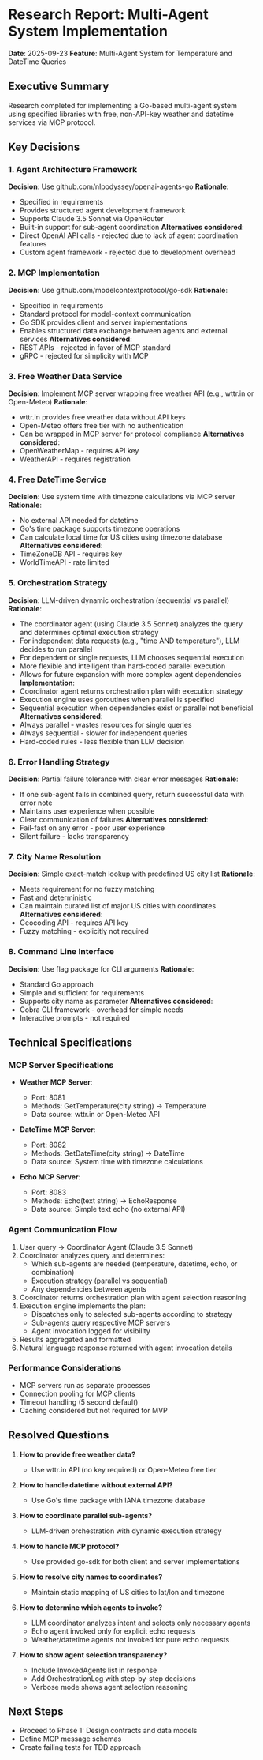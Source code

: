 # Research Report: Multi-Agent System Implementation

**Date**: 2025-09-23
**Feature**: Multi-Agent System for Temperature and DateTime Queries

## Executive Summary
Research completed for implementing a Go-based multi-agent system using specified libraries with free, non-API-key weather and datetime services via MCP protocol.

## Key Decisions

### 1. Agent Architecture Framework
**Decision**: Use github.com/nlpodyssey/openai-agents-go
**Rationale**:
- Specified in requirements
- Provides structured agent development framework
- Supports Claude 3.5 Sonnet via OpenRouter
- Built-in support for sub-agent coordination
**Alternatives considered**:
- Direct OpenAI API calls - rejected due to lack of agent coordination features
- Custom agent framework - rejected due to development overhead

### 2. MCP Implementation
**Decision**: Use github.com/modelcontextprotocol/go-sdk
**Rationale**:
- Specified in requirements
- Standard protocol for model-context communication
- Go SDK provides client and server implementations
- Enables structured data exchange between agents and external services
**Alternatives considered**:
- REST APIs - rejected in favor of MCP standard
- gRPC - rejected for simplicity with MCP

### 3. Free Weather Data Service
**Decision**: Implement MCP server wrapping free weather API (e.g., wttr.in or Open-Meteo)
**Rationale**:
- wttr.in provides free weather data without API keys
- Open-Meteo offers free tier with no authentication
- Can be wrapped in MCP server for protocol compliance
**Alternatives considered**:
- OpenWeatherMap - requires API key
- WeatherAPI - requires registration

### 4. Free DateTime Service
**Decision**: Use system time with timezone calculations via MCP server
**Rationale**:
- No external API needed for datetime
- Go's time package supports timezone operations
- Can calculate local time for US cities using timezone database
**Alternatives considered**:
- TimeZoneDB API - requires key
- WorldTimeAPI - rate limited

### 5. Orchestration Strategy
**Decision**: LLM-driven dynamic orchestration (sequential vs parallel)
**Rationale**:
- The coordinator agent (using Claude 3.5 Sonnet) analyzes the query and determines optimal execution strategy
- For independent data requests (e.g., "time AND temperature"), LLM decides to run parallel
- For dependent or single requests, LLM chooses sequential execution
- More flexible and intelligent than hard-coded parallel execution
- Allows for future expansion with more complex agent dependencies
**Implementation**:
- Coordinator agent returns orchestration plan with execution strategy
- Execution engine uses goroutines when parallel is specified
- Sequential execution when dependencies exist or parallel not beneficial
**Alternatives considered**:
- Always parallel - wastes resources for single queries
- Always sequential - slower for independent queries
- Hard-coded rules - less flexible than LLM decision

### 6. Error Handling Strategy
**Decision**: Partial failure tolerance with clear error messages
**Rationale**:
- If one sub-agent fails in combined query, return successful data with error note
- Maintains user experience when possible
- Clear communication of failures
**Alternatives considered**:
- Fail-fast on any error - poor user experience
- Silent failure - lacks transparency

### 7. City Name Resolution
**Decision**: Simple exact-match lookup with predefined US city list
**Rationale**:
- Meets requirement for no fuzzy matching
- Fast and deterministic
- Can maintain curated list of major US cities with coordinates
**Alternatives considered**:
- Geocoding API - requires API key
- Fuzzy matching - explicitly not required

### 8. Command Line Interface
**Decision**: Use flag package for CLI arguments
**Rationale**:
- Standard Go approach
- Simple and sufficient for requirements
- Supports city name as parameter
**Alternatives considered**:
- Cobra CLI framework - overhead for simple needs
- Interactive prompts - not required

## Technical Specifications

### MCP Server Specifications
- **Weather MCP Server**:
  - Port: 8081
  - Methods: GetTemperature(city string) → Temperature
  - Data source: wttr.in or Open-Meteo API

- **DateTime MCP Server**:
  - Port: 8082
  - Methods: GetDateTime(city string) → DateTime
  - Data source: System time with timezone calculations

- **Echo MCP Server**:
  - Port: 8083
  - Methods: Echo(text string) → EchoResponse
  - Data source: Simple text echo (no external API)

### Agent Communication Flow
1. User query → Coordinator Agent (Claude 3.5 Sonnet)
2. Coordinator analyzes query and determines:
   - Which sub-agents are needed (temperature, datetime, echo, or combination)
   - Execution strategy (parallel vs sequential)
   - Any dependencies between agents
3. Coordinator returns orchestration plan with agent selection reasoning
4. Execution engine implements the plan:
   - Dispatches only to selected sub-agents according to strategy
   - Sub-agents query respective MCP servers
   - Agent invocation logged for visibility
5. Results aggregated and formatted
6. Natural language response returned with agent invocation details

### Performance Considerations
- MCP servers run as separate processes
- Connection pooling for MCP clients
- Timeout handling (5 second default)
- Caching considered but not required for MVP

## Resolved Questions

1. **How to provide free weather data?**
   - Use wttr.in API (no key required) or Open-Meteo free tier

2. **How to handle datetime without external API?**
   - Use Go's time package with IANA timezone database

3. **How to coordinate parallel sub-agents?**
   - LLM-driven orchestration with dynamic execution strategy

4. **How to handle MCP protocol?**
   - Use provided go-sdk for both client and server implementations

5. **How to resolve city names to coordinates?**
   - Maintain static mapping of US cities to lat/lon and timezone

6. **How to determine which agents to invoke?**
   - LLM coordinator analyzes intent and selects only necessary agents
   - Echo agent invoked only for explicit echo requests
   - Weather/datetime agents not invoked for pure echo requests

7. **How to show agent selection transparency?**
   - Include InvokedAgents list in response
   - Add OrchestrationLog with step-by-step decisions
   - Verbose mode shows agent selection reasoning

## Next Steps
- Proceed to Phase 1: Design contracts and data models
- Define MCP message schemas
- Create failing tests for TDD approach